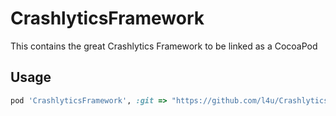 CrashlyticsFramework
====================

This contains the great Crashlytics Framework to be linked as a CocoaPod

## Usage

``` ruby
pod 'CrashlyticsFramework', :git => "https://github.com/l4u/CrashlyticsFramework.git"
```


